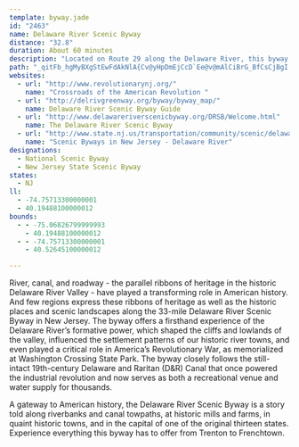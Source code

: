 ```yaml
---
template: byway.jade
id: "2463"
name: Delaware River Scenic Byway
distance: "32.8"
duration: About 60 minutes
description: "Located on Route 29 along the Delaware River, this byway starts in Trenton and travels north to Frenchtown through historical communities, agricultural landscapes, and recreational areas."
path: "_qitFb_hgMyBXgStEwFdAkNlA{Cv@yHpDmEjCcD`Ee@v@mAlCiBrG_BfCsCjBgI|DmNvDoEhB{OrHkHlF}AlBiFxHyAdC}B~EqEjLsCrIiGfOe]bu@}HhRmAzBePtWeQfZaD~EoAxFi@zFy@xFgDnL_@fDKxJY~CYrBmCnK_FbXaHjTuFbRmNxo@mCbKsCrIyCtGmAvBsDzEiDxCwF`DeJlEiJlDqC^gC?{ASaE_AcBQiBHoAZcB~@y@v@e@l@m@rAoBlGo@~@}@z@u@d@cARoAJyD?qAL_C~@kDdE{AxAqGzD{JrF{OdGcB`@aJxAmH@mCV_A\\gFnCaHfCyQdNyBhAcNdGoHlFkFzC}F`EaFdEiFtCqF~DeLrJuEpBaJbHcRhPuLfJy@jAmHvNw@pAmI|Q_G`O_ElH{@lBcE`LyM~U_FlJkAzC_HvXiA~Fy@xFOfB?~ATtTOlCc@xCq@fDgDzMeCzI}@~BeGtNcC`E_F`GsP|UsPbUqArBgFdJs@x@oBxA}@Z}F\\yB\\uBbAaAx@u@~@cElHwDnFmDtFuLlQoAxCi@xBsBhMiA~DiBrCmH|HaBpAsG`EmDpByCnAcCx@sCj@kJj@kM^sE?yAI_MmBuAi@qEo@yCE{DNyDE}Je@wEm@cE_AkGc@yCHgDZb@xDq{@|PmGxCmMrC{BjAmBfBoBfD{JhVeA~BiBzCcOhPsDdDcE|CcFnE}BlAyH~C{A`@{HxA_Cp@cDzAmE|AmElBoC`BmF`EsB|BcCdDgBb@cApDkFrMu@tBcGhScGhPiCrGwCzIHx@OjAkIpUyCfJy@r@aMlEIr@Nx@lDlG^fBD~BYrC_AtEy@pFsAvLa@dFWjFEdHHjF^hHh@pFjAzHdGvZxChLpJn\\vCzMzBhMv@xGT|FBdEW`Gm@xFs@xDwAfFu@lBwAxC_BlCsChDqIjJsDzFmDrImFzN}FvN}DzKqC`KeBtI_ArGiBhTs@zGoA~GsAtEs@dBuAnC_CnDuCpCiEpCaGzBgMbCoGZwQ\\{Gf@ckAhS_QdBqC^iFtAmFjBaIfDwGrB{NjDcFl@kCLiC?iCSgGsAcC}@eHgDmM}IsC_BkJmEoKeDcJmB}Dm@id@aFcP_BgEKmKG{ICiEJqrAbJo^vDuHR{UE{z@eE}Gi@{KO{GByFs@qDcA_COXvJ"
websites: 
  - url: "http://www.revolutionarynj.org/"
    name: "Crossroads of the American Revolution "
  - url: "http://delrivgreenway.org/byway/byway_map/"
    name: Delaware River Scenic Byway Guide
  - url: "http://www.delawareriverscenicbyway.org/DRSB/Welcome.html"
    name: The Delaware River Scenic Byway
  - url: "http://www.state.nj.us/transportation/community/scenic/delaware.shtm"
    name: "Scenic Byways in New Jersey - Delaware River"
designations: 
  - National Scenic Byway
  - New Jersey State Scenic Byway
states: 
  - NJ
ll: 
  - -74.75713300000001
  - 40.19488100000012
bounds: 
  - - -75.06826799999993
    - 40.19488100000012
  - - -74.75713300000001
    - 40.52645100000012

---
```


River, canal, and roadway - the parallel ribbons of heritage in the historic Delaware River Valley - have played a transforming role in American history. And few regions express these ribbons of heritage as well as the historic places and scenic landscapes along the 33-mile Delaware River Scenic Byway in New Jersey. The byway offers a firsthand experience of the Delaware River’s formative power, which shaped the cliffs and lowlands of the valley, influenced the settlement patterns of our historic river towns, and even played a critical role in America’s Revolutionary War, as memorialized at Washington Crossing State Park. The byway closely follows the still-intact 19th-century Delaware and Raritan (D&R) Canal that once powered the industrial revolution and now serves as both a recreational venue and water supply for thousands. 

A gateway to American history, the Delaware River Scenic Byway is a story told along riverbanks and canal towpaths, at historic mills and farms, in quaint historic towns, and in the capital of one of the original thirteen states. Experience everything this byway has to offer from Trenton to Frenchtown.